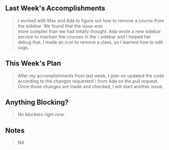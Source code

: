 ## Last Week's Accomplishments

> I worked with Max and Ada to figure out how to remove a course from the sidebar. We found that the issue was \
> more complex than we had initally thought. Ada wrote a new sidebar service to maintain the courses in the \ 
> sidebar and I helped her debug that. I made an icon to remove a class, so I learned how to edit svgs. 

## This Week's Plan

> After my accomplishments from last week, I plan on updated the code according to the changes requested \ 
> from Ada on the pull request. Once those changes are made and checked, I will start another issue.

## Anything Blocking?

> No blockers right now.

## Notes

> NA
